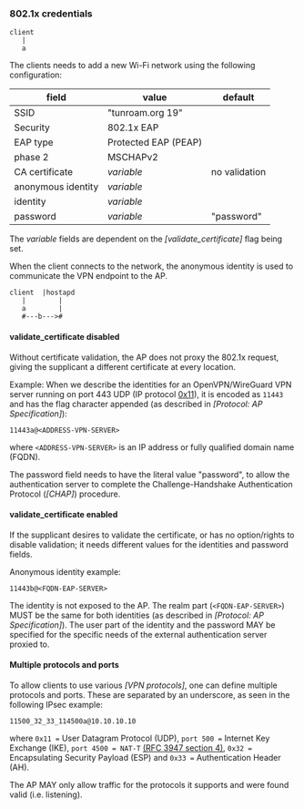 
### 802.1x credentials

```
client
   |
   a
```

The clients needs to add a new Wi-Fi network
using the following configuration:

| field | value | default |
| --- | ------ | --- |
| SSID | "tunroam.org 19" | |
| Security | 802.1x EAP | |
| EAP type | Protected EAP (PEAP) | |
| phase 2 | MSCHAPv2 | |
| CA certificate | *variable* | no validation |
| anonymous identity | *variable*| |
| identity | *variable* | |
| password | *variable* | "password" |

The *variable* fields are dependent on the
*[validate_certificate]* flag being set.

When the client connects to the network,
the anonymous identity is used to communicate the VPN endpoint to the AP.

```
client  |hostapd
   |        |
   a        |
   #---b--->#
```

#### validate_certificate disabled

Without certificate validation,
the AP does not proxy the 802.1x request,
giving the supplicant a different certificate at every location.

Example:
When we describe the identities for an OpenVPN/WireGuard VPN server running on port 443 UDP
(IP protocol [0x11](https://www.iana.org/assignments/protocol-numbers/protocol-numbers.xhtml)),
it is encoded as `11443`
and has the flag character appended (as described in *[Protocol: AP Specification]*):

```
11443a@<ADDRESS-VPN-SERVER>
```

where `<ADDRESS-VPN-SERVER>` is an IP address or fully qualified domain name (FQDN).

The password field needs to have the literal value "password",
to allow the authentication server to complete the
Challenge-Handshake Authentication Protocol (*[CHAP]*) procedure.

#### validate_certificate enabled

If the supplicant desires to validate the certificate,
or has no option/rights to disable validation;
it needs different values for the identities and password fields.

Anonymous identity example:
```
11443b@<FQDN-EAP-SERVER>
```

The identity is not exposed to the AP.
The realm part (`<FQDN-EAP-SERVER>`) MUST be the same
for both identities
(as described in *[Protocol: AP Specification]*).
The user part of the identity and the password
MAY
be specified for the specific needs of the
external authentication server proxied to.

#### Multiple protocols and ports

To allow clients to use various *[VPN protocols]*,
one can define multiple protocols and ports.
These are separated by an underscore,
as seen in the following IPsec example:

```
11500_32_33_114500a@10.10.10.10
```

where
`0x11 =` User Datagram Protocol (UDP),
`port 500 =` Internet Key Exchange (IKE),
`port 4500 = NAT-T`
[(RFC 3947 section 4)](https://tools.ietf.org/html/rfc3947),
`0x32 =` Encapsulating Security Payload (ESP)
and
`0x33 =` Authentication Header (AH).


The AP
MAY
only allow traffic for the protocols it supports
and were found valid (i.e. listening).

